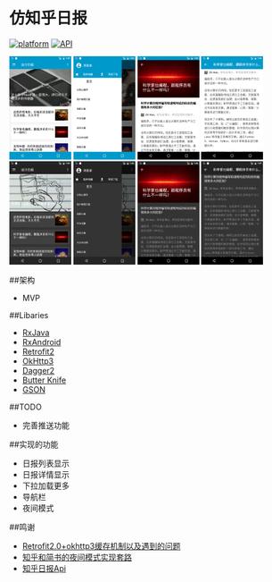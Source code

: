 # 仿知乎日报

[![platform](https://img.shields.io/badge/platform-Android-yellow.svg)](https://www.android.com)
[![API](https://img.shields.io/badge/API-16%2B-brightgreen.svg?style=flat)](https://android-arsenal.com/api?level=16)

<img src="https://github.com/SaladJack/ZhihuDaily/blob/master/screenshots/home-day.png" width = "22%"/>
<img src="https://github.com/SaladJack/ZhihuDaily/blob/master/screenshots/navigation-day.png" width = "22%"/>
<img src="https://github.com/SaladJack/ZhihuDaily/blob/master/screenshots/web1-day.png" width = "22%"/>
<img src="https://github.com/SaladJack/ZhihuDaily/blob/master/screenshots/web2-day.png" width = "22%"/>

<img src="https://github.com/SaladJack/ZhihuDaily/blob/master/screenshots/home-night.png" width = "22%"/>
<img src="https://github.com/SaladJack/ZhihuDaily/blob/master/screenshots/navigation-night.png" width = "22%"/>
<img src="https://github.com/SaladJack/ZhihuDaily/blob/master/screenshots/web1-night.png" width = "22%"/>
<img src="https://github.com/SaladJack/ZhihuDaily/blob/master/screenshots/web2-night.png" width = "22%"/>


##架构
- MVP

##Libaries
- [RxJava](https://github.com/ReactiveX/RxJava)
- [RxAndroid](https://github.com/ReactiveX/RxAndroid)
- [Retrofit2](https://github.com/square/retrofit)
- [OkHttp3](https://github.com/square/okhttp)
- [Dagger2](https://github.com/google/dagger)
- [Butter Knife](https://github.com/JakeWharton/butterknife)
- [GSON](https://github.com/google/gson)

##TODO
- 完善推送功能

##实现的功能
- 日报列表显示
- 日报详情显示
- 下拉加载更多
- 导航栏
- 夜间模式

##鸣谢
- [Retrofit2.0+okhttp3缓存机制以及遇到的问题](http://blog.csdn.net/picasso_l/article/details/50579884)
- [知乎和简书的夜间模式实现套路](http://www.diycode.cc/topics/269)
- [知乎日报Api](https://github.com/izzyleung/ZhihuDailyPurify/wiki/%E7%9F%A5%E4%B9%8E%E6%97%A5%E6%8A%A5-API-%E5%88%86%E6%9E%90)


